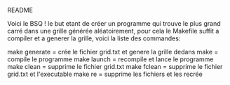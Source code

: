 README

Voici le BSQ ! 
le but etant de créer un programme qui trouve le plus grand carré dans une grille générée aléatoirement,
pour cela le Makefile suffit a compiler et a generer la grille,
voici la liste des commandes:

 make generate  =   crée le fichier grid.txt et genere la grille dedans
 make           =   compile le programme 
 make launch	= 	recompile et lance le programme
 make clean     =   supprime le fichier grid.txt
 make fclean    =   supprime le fichier grid.txt et l'executable
 make re        =   supprime les fichiers et les recrée 
